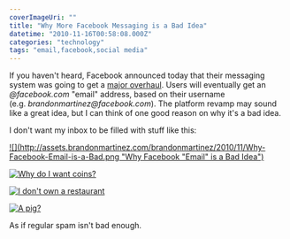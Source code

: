 ```yaml
---
coverImageUri: ""
title: "Why More Facebook Messaging is a Bad Idea"
datetime: "2010-11-16T00:58:08.000Z"
categories: "technology"
tags: "email,facebook,social media"
---
```


If you haven't heard, Facebook announced today that their messaging system was going to get a [major overhaul](http://mashable.com/2010/11/15/facebook-messaging-event/). Users will eventually get an _@facebook.com_ "email" address, based on their username (e.g. _brandonmartinez@facebook.com_). The platform revamp may sound like a great idea, but I can think of one good reason on why it's a bad idea.

I don't want my inbox to be filled with stuff like this:

[![](http://assets.brandonmartinez.com/brandonmartinez/2010/11/Why-Facebook-Email-is-a-Bad.png "Why Facebook "Email" is a Bad Idea")](http://assets.brandonmartinez.com/brandonmartinez/2010/11/Why-Facebook-Email-is-a-Bad.png)

[![](http://assets.brandonmartinez.com/brandonmartinez/2010/11/wfbi1.png "Why do I want coins?")](http://assets.brandonmartinez.com/brandonmartinez/2010/11/wfbi1.png)

[![](http://assets.brandonmartinez.com/brandonmartinez/2010/11/wfbi2.png "I don't own a restaurant")](http://assets.brandonmartinez.com/brandonmartinez/2010/11/wfbi2.png)

[![](http://assets.brandonmartinez.com/brandonmartinez/2010/11/wfbi3.png "A pig?")](http://assets.brandonmartinez.com/brandonmartinez/2010/11/wfbi3.png)

As if regular spam isn't bad enough.
